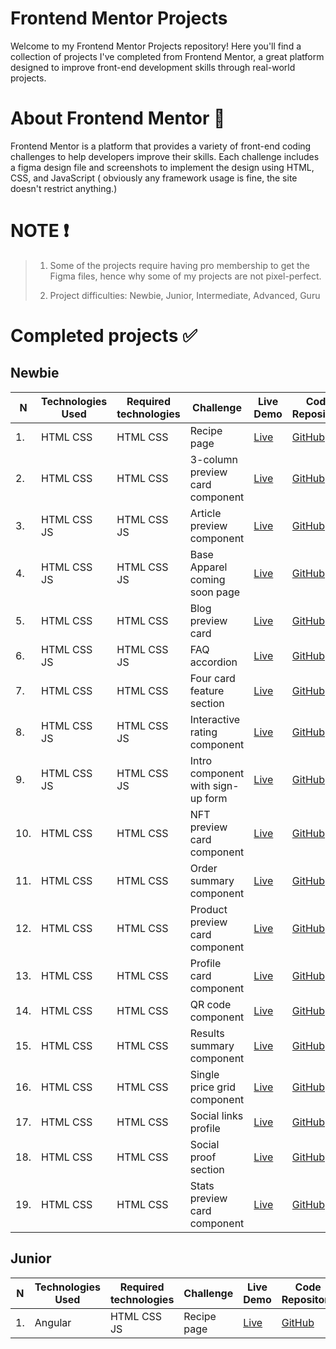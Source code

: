 # Frontend Mentor Projects

Welcome to my Frontend Mentor Projects repository! Here you'll find a collection of projects I've completed from Frontend Mentor, a great platform designed to improve front-end development skills through real-world projects.

# About Frontend Mentor 🎨

Frontend Mentor is a platform that provides a variety of front-end coding challenges to help developers improve their skills. Each challenge includes a figma design file and screenshots to implement the design using HTML, CSS, and JavaScript ( obviously any framework usage is fine, the site doesn't restrict anything.)

# NOTE ❗

> 1. Some of the projects require having pro membership to get the Figma files, hence why some of my projects are not pixel-perfect.
> 
> 2. Project difficulties: Newbie, Junior, Intermediate, Advanced, Guru

# Completed projects ✅

## Newbie

| N | Technologies Used | Required technologies | Challenge                      | Live Demo                                   | Code Repository                            | Project Page                   |
|---|-------------------|-----------------------|--------------------------------|---------------------------------------------|--------------------------------------------|--------------------------------|
| 1. | HTML  CSS | HTML  CSS | Recipe page | [Live](https://recipe-page-giorgibegii.vercel.app/) | [GitHub](https://github.com/GiorgiBegii/front-end-mentor/tree/main/Newbie/recipe-page-main) | [FrontendMentor](https://www.frontendmentor.io/challenges/recipe-page-KiTsR8QQKm) |
| 2. | HTML  CSS | HTML  CSS | 3-column preview card component | [Live](https://3-column-preview-card-component-mai-wheat.vercel.app/) | [GitHub](https://github.com/GiorgiBegii/front-end-mentor/tree/main/Newbie/3-column-preview-card-component-main) | [FrontendMentor](https://www.frontendmentor.io/challenges/3column-preview-card-component-pH92eAR2-) |
| 3. | HTML  CSS  JS | HTML  CSS  JS | Article preview component | [Live](https://article-preview-component-master-nu-indol.vercel.app/) | [GitHub](https://github.com/GiorgiBegii/front-end-mentor/tree/main/Newbie/article-preview-component-master) | [FrontendMentor](https://www.frontendmentor.io/challenges/article-preview-component-dYBN_pYFT) |
| 4. | HTML  CSS  JS| HTML  CSS  JS| Base Apparel coming soon page | [Live](https://base-apparel-coming-soon-master-one-nu.vercel.app/) | [GitHub](https://github.com/GiorgiBegii/front-end-mentor/tree/main/Newbie/base-apparel-coming-soon-master) | [FrontendMentor](https://www.frontendmentor.io/challenges/base-apparel-coming-soon-page-5d46b47f8db8a7063f9331a0) |
| 5. | HTML  CSS | HTML  CSS | Blog preview card| [Live](https://blog-preview-card-main-two-omega.vercel.app/) | [GitHub](https://github.com/GiorgiBegii/front-end-mentor/tree/main/Newbie/blog-preview-card-main) | [FrontendMentor](https://www.frontendmentor.io/challenges/blog-preview-card-ckPaj01IcS) |
| 6. | HTML  CSS  JS| HTML  CSS  JS| FAQ accordion | [Live](https://front-end-mentor-teal-three.vercel.app/) | [GitHub](https://github.com/GiorgiBegii/front-end-mentor/tree/main/Newbie/faq-accordion-main) | [FrontendMentor](https://www.frontendmentor.io/challenges/faq-accordion-wyfFdeBwBz) |
| 7. | HTML  CSS | HTML  CSS | Four card feature section | [Live](https://four-card-feature-section-master-seven-gamma.vercel.app/) | [GitHub](https://github.com/GiorgiBegii/front-end-mentor/tree/main/Newbie/four-card-feature-section-master) | [FrontendMentor](https://www.frontendmentor.io/challenges/four-card-feature-section-weK1eFYK) |
| 8. | HTML  CSS  JS| HTML  CSS  JS| Interactive rating component | [Live](https://interactive-rating-component-main-puce-seven.vercel.app/) | [GitHub](https://github.com/GiorgiBegii/front-end-mentor/tree/main/Newbie/interactive-rating-component-main) | [FrontendMentor](https://www.frontendmentor.io/challenges/interactive-rating-component-koxpeBUmI) |
| 9. | HTML  CSS  JS| HTML  CSS  JS| Intro component with sign-up form | [Live](https://intro-component-with-signup-form-ma-seven.vercel.app/) | [GitHub](https://github.com/GiorgiBegii/front-end-mentor/tree/main/Newbie/intro-component-with-signup-form-master) | [FrontendMentor](https://www.frontendmentor.io/challenges/intro-component-with-signup-form-5cf91bd49edda32581d28fd1) |
| 10. | HTML  CSS | HTML  CSS | NFT preview card component | [Live](https://nft-preview-card-component-main-six-neon.vercel.app/) | [GitHub](https://github.com/GiorgiBegii/front-end-mentor/tree/main/Newbie/nft-preview-card-component-main) | [FrontendMentor](https://www.frontendmentor.io/challenges/nft-preview-card-component-SbdUL_w0U) |
| 11. | HTML  CSS | HTML  CSS | Order summary component | [Live](https://order-summary-component-main-mu-jet.vercel.app/) | [GitHub](https://github.com/GiorgiBegii/front-end-mentor/tree/main/Newbie/order-summary-component-main) | [FrontendMentor](https://www.frontendmentor.io/challenges/order-summary-component-QlPmajDUj) |
| 12. | HTML  CSS | HTML  CSS | Product preview card component | [Live](https://product-preview-card-component-main-six-blush.vercel.app/) | [GitHub](https://github.com/GiorgiBegii/front-end-mentor/tree/main/Newbie/product-preview-card-component-main) | [FrontendMentor](https://www.frontendmentor.io/challenges/product-preview-card-component-GO7UmttRfa) |
| 13. | HTML  CSS | HTML  CSS | Profile card component | [Live](https://profile-card-component-main-inky-nine.vercel.app/) | [GitHub](https://github.com/GiorgiBegii/front-end-mentor/tree/main/Newbie/profile-card-component-main) | [FrontendMentor](https://www.frontendmentor.io/challenges/profile-card-component-cfArpWshJ) |
| 14. | HTML  CSS | HTML  CSS | QR code component | [Live](https://qr-code-component-main-omega-dun.vercel.app/) | [GitHub](https://github.com/GiorgiBegii/front-end-mentor/tree/main/Newbie/qr-code-component-main) | [FrontendMentor](https://www.frontendmentor.io/challenges/qr-code-component-iux_sIO_H) |
| 15. | HTML  CSS | HTML  CSS | Results summary component | [Live](https://results-summary-component-main-one-nu.vercel.app/) | [GitHub](https://github.com/GiorgiBegii/front-end-mentor/tree/main/Newbie/results-summary-component-main) | [FrontendMentor](https://www.frontendmentor.io/challenges/results-summary-component-CE_K6s0maV) |
| 16. | HTML  CSS | HTML  CSS | Single price grid component | [Live](https://single-price-grid-component-master-tau-two.vercel.app/) | [GitHub](https://github.com/GiorgiBegii/front-end-mentor/tree/main/Newbie/single-price-grid-component-master) | [FrontendMentor](https://www.frontendmentor.io/challenges/single-price-grid-component-5ce41129d0ff452fec5abbbc) |
| 17. | HTML  CSS | HTML  CSS | Social links profile | [Live](https://social-links-profile-main-nine-jet.vercel.app/) | [GitHub](https://github.com/GiorgiBegii/front-end-mentor/tree/main/Newbie/social-links-profile-main) | [FrontendMentor](https://www.frontendmentor.io/challenges/social-links-profile-UG32l9m6dQ) |
| 18. | HTML  CSS | HTML  CSS | Social proof section | [Live](https://social-proof-section-master-one-tan.vercel.app/) | [GitHub](https://github.com/GiorgiBegii/front-end-mentor/tree/main/Newbie/social-proof-section-master) | [FrontendMentor](https://www.frontendmentor.io/challenges/social-proof-section-6e0qTv_bA) |
| 19. | HTML  CSS | HTML  CSS | Stats preview card component | [Live](https://stats-preview-card-component-main-xi-eight.vercel.app/) | [GitHub](https://github.com/GiorgiBegii/front-end-mentor/tree/main/Newbie/stats-preview-card-component-main) | [FrontendMentor](https://www.frontendmentor.io/challenges/stats-preview-card-component-8JqbgoU62) |

## Junior

| N | Technologies Used | Required technologies | Challenge                      | Live Demo                                   | Code Repository                            | Project Page                   |
|---|-------------------|-----------------------|--------------------------------|---------------------------------------------|--------------------------------------------|--------------------------------|
| 1. | Angular | HTML  CSS JS | Recipe page | [Live](https://browser-extensions-manager-ui-main-phi.vercel.app/) | [GitHub](https://github.com/GiorgiBegii/browser-extensions-manager-ui-main) | [FrontendMentor](https://www.frontendmentor.io/challenges/browser-extension-manager-ui-yNZnOfsMAp) |
